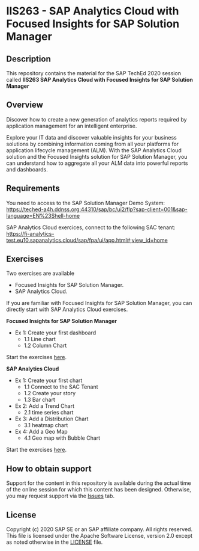# IIS263 - SAP Analytics Cloud with Focused Insights for SAP Solution Manager

## Description

This repository contains the material for the SAP TechEd 2020 session called **IIS263 SAP Analytics Cloud with Focused Insights for SAP Solution Manager**

## Overview

Discover how to create a new generation of analytics reports required by application management for an intelligent enterprise. 

Explore your IT data and discover valuable insights for your business solutions by combining information coming from all your platforms for application lifecycle management (ALM). 
With the SAP Analytics Cloud solution and the Focused Insights solution for SAP Solution Manager, you can understand how to aggregate all your ALM data into powerful reports and dashboards.

## Requirements

You need to access to the SAP Solution Manager Demo System: 
https://teched-a4h.ddnss.org:44310/sap/bc/ui2/flp?sap-client=001&sap-language=EN%23Shell-home


SAP Analytics Cloud exercices, connect to the following SAC tenant: 
https://fi-analytics-test.eu10.sapanalytics.cloud/sap/fpa/ui/app.html#;view_id=home


## Exercises

Two exercises are available

* Focused Insights for SAP Solution Manager.
* SAP Analytics Cloud.

If you are familiar with Focused Insights for SAP Solution Manager, you  can directly start with SAP Analytics Cloud exercises.
    
    
**Focused Insights for SAP Solution Manager**
  * Ex 1: Create your first dashboard	
    * 1.1	Line chart	
    * 1.2	Column Chart	


Start the exercises [here](exercises/IIS263_Exo1.pdf).


**SAP Analytics Cloud**
  * Ex 1: Create your first chart	
    * 1.1	Connect to the SAC Tenant	
    * 1.2	Create your story	
    * 1.3	Bar chart	
  * Ex 2: Add a Trend Chart	
    * 2.1	time series chart	
  * Ex 3: Add a Distribution Chart
    * 3.1	heatmap chart	
  * Ex 4: Add a Geo Map	
    * 4.1	Geo map with Bubble Chart
 

Start the exercises [here](exercises/IIS263Exo2.pdf).





## How to obtain support

Support for the content in this repository is available during the actual time of the online session for which this content has been designed. Otherwise, you may request support via the [Issues](../../issues) tab.


## License
Copyright (c) 2020 SAP SE or an SAP affiliate company. All rights reserved. This file is licensed under the Apache Software License, version 2.0 except as noted otherwise in the [LICENSE](LICENSES/Apache-2.0.txt) file.
